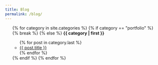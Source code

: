```yaml
---
title: Blog
permalink: /blog/
---
```

<ul>
{% for category in site.categories %}
	{% if category == "portfolio" %}
		{% break %}
	{% else %}
		<b name="{{ category | first }}">{{ category | first }}</b>
		<ul>
			{% for post in category.last %}
				<li><a href="{{ post.url }}">{{ post.title }}</a></li>
			{% endfor %}
		</ul>
	{% endif %}
{% endfor %}
</ul>
